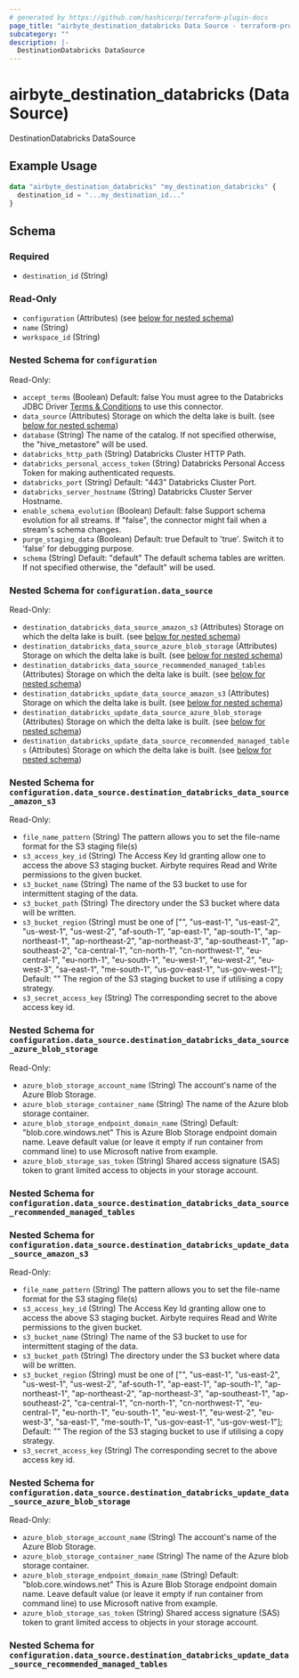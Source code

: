 ```yaml
---
# generated by https://github.com/hashicorp/terraform-plugin-docs
page_title: "airbyte_destination_databricks Data Source - terraform-provider-airbyte"
subcategory: ""
description: |-
  DestinationDatabricks DataSource
---
```


# airbyte_destination_databricks (Data Source)

DestinationDatabricks DataSource

## Example Usage

```terraform
data "airbyte_destination_databricks" "my_destination_databricks" {
  destination_id = "...my_destination_id..."
}
```

<!-- schema generated by tfplugindocs -->
## Schema

### Required

- `destination_id` (String)

### Read-Only

- `configuration` (Attributes) (see [below for nested schema](#nestedatt--configuration))
- `name` (String)
- `workspace_id` (String)

<a id="nestedatt--configuration"></a>
### Nested Schema for `configuration`

Read-Only:

- `accept_terms` (Boolean) Default: false
You must agree to the Databricks JDBC Driver <a href="https://databricks.com/jdbc-odbc-driver-license">Terms & Conditions</a> to use this connector.
- `data_source` (Attributes) Storage on which the delta lake is built. (see [below for nested schema](#nestedatt--configuration--data_source))
- `database` (String) The name of the catalog. If not specified otherwise, the "hive_metastore" will be used.
- `databricks_http_path` (String) Databricks Cluster HTTP Path.
- `databricks_personal_access_token` (String) Databricks Personal Access Token for making authenticated requests.
- `databricks_port` (String) Default: "443"
Databricks Cluster Port.
- `databricks_server_hostname` (String) Databricks Cluster Server Hostname.
- `enable_schema_evolution` (Boolean) Default: false
Support schema evolution for all streams. If "false", the connector might fail when a stream's schema changes.
- `purge_staging_data` (Boolean) Default: true
Default to 'true'. Switch it to 'false' for debugging purpose.
- `schema` (String) Default: "default"
The default schema tables are written. If not specified otherwise, the "default" will be used.

<a id="nestedatt--configuration--data_source"></a>
### Nested Schema for `configuration.data_source`

Read-Only:

- `destination_databricks_data_source_amazon_s3` (Attributes) Storage on which the delta lake is built. (see [below for nested schema](#nestedatt--configuration--data_source--destination_databricks_data_source_amazon_s3))
- `destination_databricks_data_source_azure_blob_storage` (Attributes) Storage on which the delta lake is built. (see [below for nested schema](#nestedatt--configuration--data_source--destination_databricks_data_source_azure_blob_storage))
- `destination_databricks_data_source_recommended_managed_tables` (Attributes) Storage on which the delta lake is built. (see [below for nested schema](#nestedatt--configuration--data_source--destination_databricks_data_source_recommended_managed_tables))
- `destination_databricks_update_data_source_amazon_s3` (Attributes) Storage on which the delta lake is built. (see [below for nested schema](#nestedatt--configuration--data_source--destination_databricks_update_data_source_amazon_s3))
- `destination_databricks_update_data_source_azure_blob_storage` (Attributes) Storage on which the delta lake is built. (see [below for nested schema](#nestedatt--configuration--data_source--destination_databricks_update_data_source_azure_blob_storage))
- `destination_databricks_update_data_source_recommended_managed_tables` (Attributes) Storage on which the delta lake is built. (see [below for nested schema](#nestedatt--configuration--data_source--destination_databricks_update_data_source_recommended_managed_tables))

<a id="nestedatt--configuration--data_source--destination_databricks_data_source_amazon_s3"></a>
### Nested Schema for `configuration.data_source.destination_databricks_data_source_amazon_s3`

Read-Only:

- `file_name_pattern` (String) The pattern allows you to set the file-name format for the S3 staging file(s)
- `s3_access_key_id` (String) The Access Key Id granting allow one to access the above S3 staging bucket. Airbyte requires Read and Write permissions to the given bucket.
- `s3_bucket_name` (String) The name of the S3 bucket to use for intermittent staging of the data.
- `s3_bucket_path` (String) The directory under the S3 bucket where data will be written.
- `s3_bucket_region` (String) must be one of ["", "us-east-1", "us-east-2", "us-west-1", "us-west-2", "af-south-1", "ap-east-1", "ap-south-1", "ap-northeast-1", "ap-northeast-2", "ap-northeast-3", "ap-southeast-1", "ap-southeast-2", "ca-central-1", "cn-north-1", "cn-northwest-1", "eu-central-1", "eu-north-1", "eu-south-1", "eu-west-1", "eu-west-2", "eu-west-3", "sa-east-1", "me-south-1", "us-gov-east-1", "us-gov-west-1"]; Default: ""
The region of the S3 staging bucket to use if utilising a copy strategy.
- `s3_secret_access_key` (String) The corresponding secret to the above access key id.


<a id="nestedatt--configuration--data_source--destination_databricks_data_source_azure_blob_storage"></a>
### Nested Schema for `configuration.data_source.destination_databricks_data_source_azure_blob_storage`

Read-Only:

- `azure_blob_storage_account_name` (String) The account's name of the Azure Blob Storage.
- `azure_blob_storage_container_name` (String) The name of the Azure blob storage container.
- `azure_blob_storage_endpoint_domain_name` (String) Default: "blob.core.windows.net"
This is Azure Blob Storage endpoint domain name. Leave default value (or leave it empty if run container from command line) to use Microsoft native from example.
- `azure_blob_storage_sas_token` (String) Shared access signature (SAS) token to grant limited access to objects in your storage account.


<a id="nestedatt--configuration--data_source--destination_databricks_data_source_recommended_managed_tables"></a>
### Nested Schema for `configuration.data_source.destination_databricks_data_source_recommended_managed_tables`


<a id="nestedatt--configuration--data_source--destination_databricks_update_data_source_amazon_s3"></a>
### Nested Schema for `configuration.data_source.destination_databricks_update_data_source_amazon_s3`

Read-Only:

- `file_name_pattern` (String) The pattern allows you to set the file-name format for the S3 staging file(s)
- `s3_access_key_id` (String) The Access Key Id granting allow one to access the above S3 staging bucket. Airbyte requires Read and Write permissions to the given bucket.
- `s3_bucket_name` (String) The name of the S3 bucket to use for intermittent staging of the data.
- `s3_bucket_path` (String) The directory under the S3 bucket where data will be written.
- `s3_bucket_region` (String) must be one of ["", "us-east-1", "us-east-2", "us-west-1", "us-west-2", "af-south-1", "ap-east-1", "ap-south-1", "ap-northeast-1", "ap-northeast-2", "ap-northeast-3", "ap-southeast-1", "ap-southeast-2", "ca-central-1", "cn-north-1", "cn-northwest-1", "eu-central-1", "eu-north-1", "eu-south-1", "eu-west-1", "eu-west-2", "eu-west-3", "sa-east-1", "me-south-1", "us-gov-east-1", "us-gov-west-1"]; Default: ""
The region of the S3 staging bucket to use if utilising a copy strategy.
- `s3_secret_access_key` (String) The corresponding secret to the above access key id.


<a id="nestedatt--configuration--data_source--destination_databricks_update_data_source_azure_blob_storage"></a>
### Nested Schema for `configuration.data_source.destination_databricks_update_data_source_azure_blob_storage`

Read-Only:

- `azure_blob_storage_account_name` (String) The account's name of the Azure Blob Storage.
- `azure_blob_storage_container_name` (String) The name of the Azure blob storage container.
- `azure_blob_storage_endpoint_domain_name` (String) Default: "blob.core.windows.net"
This is Azure Blob Storage endpoint domain name. Leave default value (or leave it empty if run container from command line) to use Microsoft native from example.
- `azure_blob_storage_sas_token` (String) Shared access signature (SAS) token to grant limited access to objects in your storage account.


<a id="nestedatt--configuration--data_source--destination_databricks_update_data_source_recommended_managed_tables"></a>
### Nested Schema for `configuration.data_source.destination_databricks_update_data_source_recommended_managed_tables`


